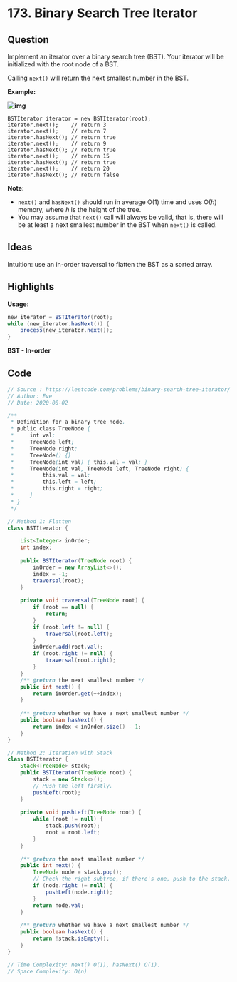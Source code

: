 # 173. Binary Search Tree Iterator

## Question

Implement an iterator over a binary search tree (BST). Your iterator will be initialized with the root node of a BST.

Calling `next()` will return the next smallest number in the BST.

**Example:**

**![img](https://assets.leetcode.com/uploads/2018/12/25/bst-tree.png)**

```
BSTIterator iterator = new BSTIterator(root);
iterator.next();    // return 3
iterator.next();    // return 7
iterator.hasNext(); // return true
iterator.next();    // return 9
iterator.hasNext(); // return true
iterator.next();    // return 15
iterator.hasNext(); // return true
iterator.next();    // return 20
iterator.hasNext(); // return false
```

 

**Note:**

- `next()` and `hasNext()` should run in average O(1) time and uses O(*h*) memory, where *h* is the height of the tree.
- You may assume that `next()` call will always be valid, that is, there will be at least a next smallest number in the BST when `next()` is called.

## Ideas

Intuition: use an in-order traversal to flatten the BST as a sorted array.

## Highlights

**Usage:**

```java
new_iterator = BSTIterator(root);
while (new_iterator.hasNext()) {
	process(new_iterator.next());
}
```

**BST - In-order**

## Code

```java
// Source : https://leetcode.com/problems/binary-search-tree-iterator/
// Author: Eve
// Date: 2020-08-02

/**
 * Definition for a binary tree node.
 * public class TreeNode {
 *     int val;
 *     TreeNode left;
 *     TreeNode right;
 *     TreeNode() {}
 *     TreeNode(int val) { this.val = val; }
 *     TreeNode(int val, TreeNode left, TreeNode right) {
 *         this.val = val;
 *         this.left = left;
 *         this.right = right;
 *     }
 * }
 */

// Method 1: Flatten
class BSTIterator {

    List<Integer> inOrder;
    int index;
    
    public BSTIterator(TreeNode root) {
        inOrder = new ArrayList<>();
        index = -1;
        traversal(root);
    }
    
    private void traversal(TreeNode root) {
        if (root == null) {
            return;
        }
        if (root.left != null) {
            traversal(root.left);
        }
        inOrder.add(root.val);
        if (root.right != null) {
            traversal(root.right);
        }
    }
    /** @return the next smallest number */
    public int next() {
        return inOrder.get(++index);
    }
    
    /** @return whether we have a next smallest number */
    public boolean hasNext() {
        return index < inOrder.size() - 1;
    }
}

// Method 2: Iteration with Stack
class BSTIterator {
    Stack<TreeNode> stack;
    public BSTIterator(TreeNode root) {
        stack = new Stack<>();
        // Push the left firstly.
        pushLeft(root);
    }
    
    private void pushLeft(TreeNode root) {
        while (root != null) {
            stack.push(root);
            root = root.left;
        }
    }
    
    /** @return the next smallest number */
    public int next() {
        TreeNode node = stack.pop();
        // Check the right subtree, if there's one, push to the stack.
        if (node.right != null) {
            pushLeft(node.right);
        }
        return node.val;
    }
    
    /** @return whether we have a next smallest number */
    public boolean hasNext() {
        return !stack.isEmpty();
    }
}

// Time Complexity: next() O(1), hasNext() O(1).
// Space Complexity: O(n)
```

